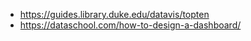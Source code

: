 - https://guides.library.duke.edu/datavis/topten
- https://dataschool.com/how-to-design-a-dashboard/
